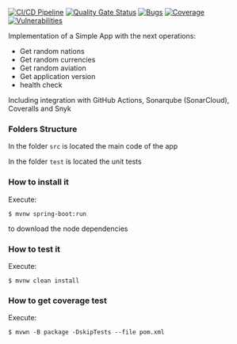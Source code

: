 [![CI/CD Pipeline](https://github.com/JuanVasquezO/laboratorio2024/actions/workflows/build.yml/badge.svg)](https://github.com/JuanVasquezO/laboratorio2024/actions/workflows/build.yml)
[![Quality Gate Status](https://sonarcloud.io/api/project_badges/measure?project=JuanVasquezO_laboratorio2024&metric=alert_status)](https://sonarcloud.io/summary/new_code?id=JuanVasquezO_laboratorio2024)
[![Bugs](https://sonarcloud.io/api/project_badges/measure?project=JuanVasquezO_laboratorio2024&metric=bugs)](https://sonarcloud.io/summary/new_code?id=JuanVasquezO_laboratorio2024)
[![Coverage](https://sonarcloud.io/api/project_badges/measure?project=JuanVasquezO_laboratorio2024&metric=coverage)](https://sonarcloud.io/summary/new_code?id=JuanVasquezO_laboratorio2024)
[![Vulnerabilities](https://sonarcloud.io/api/project_badges/measure?project=JuanVasquezO_laboratorio2024&metric=vulnerabilities)](https://sonarcloud.io/summary/new_code?id=JuanVasquezO_laboratorio2024)



Implementation of a Simple App with the next operations:

* Get random nations
* Get random currencies
* Get random aviation
* Get application version
* health check

Including integration with GitHub Actions, Sonarqube (SonarCloud), Coveralls and Snyk

### Folders Structure

In the folder `src` is located the main code of the app

In the folder `test` is located the unit tests

### How to install it

Execute:

```shell
$ mvnw spring-boot:run
```
to download the node dependencies

### How to test it

Execute:

```shell
$ mvnw clean install
```

### How to get coverage test

Execute:

```shell
$ mvwn -B package -DskipTests --file pom.xml
```